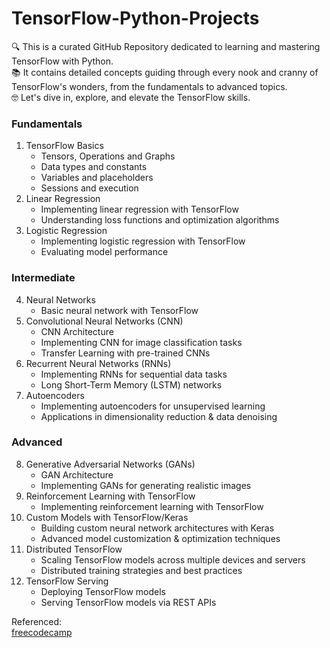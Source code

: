 # TensorFlow-Python-Projects

🔍 This is a curated GitHub Repository dedicated to learning and mastering TensorFlow with Python. <br> 📚 It contains detailed concepts guiding through every nook and cranny of TensorFlow's wonders, from the fundamentals to advanced topics.<br> 🤓 Let's dive in, explore, and elevate the TensorFlow skills.<br>

### Fundamentals
1. TensorFlow Basics
    - Tensors, Operations and Graphs
    - Data types and constants
    - Variables and placeholders
    - Sessions and execution
2. Linear Regression
   - Implementing linear regression with TensorFlow
   - Understanding loss functions and optimization algorithms
3. Logistic Regression
   - Implementing logistic regression with TensorFlow
   - Evaluating model performance 
### Intermediate
4. Neural Networks
   - Basic neural network with TensorFlow
5. Convolutional Neural Networks (CNN)
   - CNN Architecture
   - Implementing CNN for image classification tasks
   - Transfer Learning with pre-trained CNNs
6. Recurrent Neural Networks (RNNs)
   - Implementing RNNs for sequential data tasks
   - Long Short-Term Memory (LSTM) networks
7. Autoencoders
   - Implementing autoencoders for unsupervised learning
   - Applications in dimensionality reduction & data denoising
### Advanced
8. Generative Adversarial Networks (GANs)
   - GAN Architecture
   - Implementing GANs for generating realistic images
9. Reinforcement Learning with TensorFlow
   - Implementing reinforcement learning with TensorFlow   
10. Custom Models with TensorFlow/Keras
    - Building custom neural network architectures with Keras
    - Advanced model customization & optimization techniques 
11. Distributed TensorFlow
    - Scaling TensorFlow models across multiple devices and servers
    - Distributed training strategies and best practices 
12. TensorFlow Serving
    - Deploying TensorFlow models
    - Serving TensorFlow models via REST APIs


Referenced: <br>
[freecodecamp](https://www.freecodecamp.org/learn/machine-learning-with-python/)
